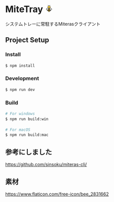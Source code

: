 # MiteTray <img src="./resources/icon.png" height="24">

システムトレーに常駐するMiterasクライアント

## Project Setup

### Install

```bash
$ npm install
```

### Development

```bash
$ npm run dev
```

### Build

```bash
# For windows
$ npm run build:win

# For macOS
$ npm run build:mac
```

## 参考にしました

https://github.com/sinsoku/miteras-cli/


## 素材

https://www.flaticon.com/free-icon/bee_2831662
